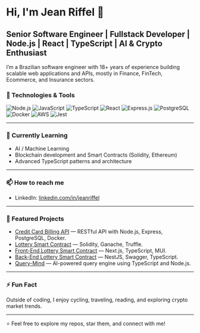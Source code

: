 # Hi, I'm Jean Riffel 👋

## Senior Software Engineer | Fullstack Developer | Node.js | React | TypeScript | AI & Crypto Enthusiast

I’m a Brazilian software engineer with 18+ years of experience building scalable web applications and APIs, mostly in Finance, FinTech, Ecommerce, and Insurance sectors.

### 🚀 Technologies & Tools
![Node.js](https://img.shields.io/badge/Node.js-339933?style=for-the-badge&logo=nodedotjs&logoColor=white)
![JavaScript](https://img.shields.io/badge/JavaScript-323330?style=for-the-badge&logo=javascript&logoColor=F7DF1E)
![TypeScript](https://img.shields.io/badge/TypeScript-3178C6?style=for-the-badge&logo=typescript&logoColor=white)
![React](https://img.shields.io/badge/React-20232A?style=for-the-badge&logo=react&logoColor=61DAFB)
![Express.js](https://img.shields.io/badge/Express.js-000000?style=for-the-badge&logo=express&logoColor=white)
![PostgreSQL](https://img.shields.io/badge/PostgreSQL-316192?style=for-the-badge&logo=postgresql&logoColor=white)
![Docker](https://img.shields.io/badge/Docker-2CA5E0?style=for-the-badge&logo=docker&logoColor=white)
![AWS](https://img.shields.io/badge/Amazon_AWS-FF9900?style=for-the-badge&logo=amazonaws&logoColor=white)
![Jest](https://img.shields.io/badge/Jest-C21325?style=for-the-badge&logo=jest&logoColor=white)

---

### 🌱 Currently Learning
- AI / Machine Learning
- Blockchain development and Smart Contracts (Solidity, Ethereum)
- Advanced TypeScript patterns and architecture

---

### 📫 How to reach me
- LinkedIn: [linkedin.com/in/jeanriffel](https://www.linkedin.com/in/jeanriffel)

---


### 📂 Featured Projects
- [Credit Card Billing API](https://github.com/jeanriffel/credit-card-billing-api) — RESTful API with Node.js, Express, PostgreSQL, Docker.
- [Lottery Smart Contract](https://github.com/jeanriffel/lottery-smart-contract) — Solidity, Ganache, Truffle.
- [Front-End Lottery Smart Contract](https://github.com/jeanriffel/front-end-lottery-smart-contract) — Next.js, TypeScript, MUI.
- [Back-End Lottery Smart Contract](https://github.com/jeanriffel/back-end-lottery-smart-contract) — NestJS, Swagger, TypeScript.
- [Query-Mind](https://github.com/JeanRiffel/query-mind) — AI-powered query engine using TypeScript and Node.js.

---

### ⚡ Fun Fact
Outside of coding, I enjoy cycling, traveling, reading, and exploring crypto market trends.

---

⭐️ Feel free to explore my repos, star them, and connect with me!

